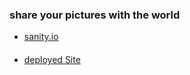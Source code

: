 ### share your pictures with the world

- [sanity.io](https://frankscaper.sanity.studio/)

#### 
- [deployed Site](https://frankscaper.netlify.app/)